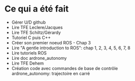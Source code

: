 # Ce qui a été fait
- Gérer U/D github
- Lire TFE Leclere/Jacques
- Lire TFE Schiltz/Gérardy
- Tutoriel C puis C++
- Créer son premier noeud ROS - Chap 3
- Lire "A gentle introduction to ROS": chap 1, 2, 3, 4, 5, 6, 7, 8
- Lire tutoriels ROS
- Lire doc ardrone_autonomy
- Lire TFE Dehem
- Création code avec commandes de base de contrôle ardrone_autonomy: trajectoire en carré

